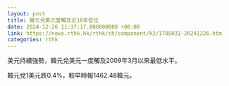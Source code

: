 ```yaml
---
layout: post
title: 韓元兌美元曾觸及近16年低位
date: 2024-12-26 11:37:17.000000000 +08:00
link: https://news.rthk.hk/rthk/ch/component/k2/1785031-20241226.htm
categories: rthk
---
```


美元持續強勢，韓元兌美元一度觸及2009年3月以來最低水平。

韓元兌1美元跌0.4%，較早時報1462.48韓元。
